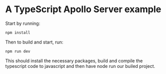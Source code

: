 # A TypeScript Apollo Server example

Start by running:

<code>npm install</code>

  
Then to build and start, run:

<code>npm run dev</code>


This should install the necessary packages, build and compile the typescript code to javascript and then have node run our builed project.
